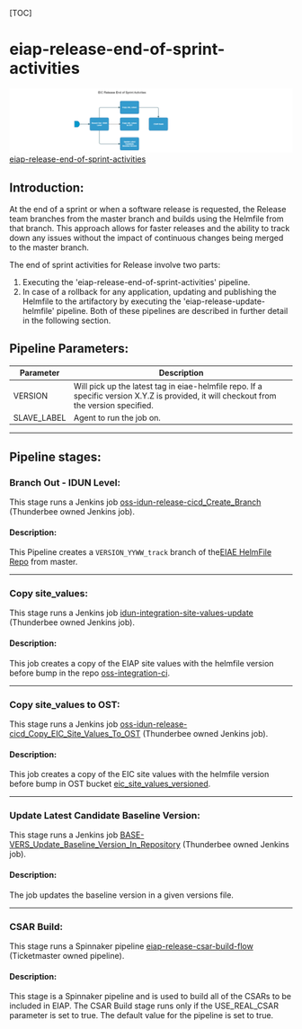 [TOC]

# eiap-release-end-of-sprint-activities

![eiap_release_end_of_sprint_activities](../diagrams/eiap_release_end_of_sprint_activities.png)
[eiap-release-end-of-sprint-activities](https://spinnaker.rnd.gic.ericsson.se/#/applications/eiap-release-e2e-cicd/executions/configure/05b14642-9b94-428d-950d-c249f7c80282)
## Introduction:
At the end of a sprint or when a software release is requested, the Release team branches from the master branch and builds using the Helmfile from that branch. This approach allows for faster releases and the ability to track down any issues without the impact of continuous changes being merged to the master branch.

The end of sprint activities for Release involve two parts:

1. Executing the 'eiap-release-end-of-sprint-activities' pipeline.
2. In case of a rollback for any application, updating and publishing the Helmfile to the artifactory by executing the 'eiap-release-update-helmfile' pipeline.
Both of these pipelines are described in further detail in the following section.

## Pipeline Parameters:
| Parameter | Description |
|-----|-----|
| VERSION | Will pick up the latest tag in eiae-helmfile repo. If a specific version X.Y.Z is provided, it will checkout from the version specified. |
| SLAVE_LABEL | Agent to run the job on. |
 * * *

## Pipeline stages:

### Branch Out - IDUN Level:
This stage runs a Jenkins job [oss-idun-release-cicd_Create_Branch](https://fem7s11-eiffel216.eiffel.gic.ericsson.se:8443/jenkins/job/oss-idun-release-cicd_Create_Branch/) (Thunderbee owned Jenkins job).

#### Description:
This Pipeline creates a `VERSION_YYWW_track` branch of the[EIAE HelmFile Repo](https://gerrit-gamma.gic.ericsson.se/#/admin/projects/OSS/com.ericsson.oss.eiae/eiae-helmfile,branches) from master.
 * * *
### Copy site_values:
This stage runs a Jenkins job [idun-integration-site-values-update](https://fem7s11-eiffel216.eiffel.gic.ericsson.se:8443/jenkins/job/idun-integration-site-values-update/) (Thunderbee owned Jenkins job).

#### Description:
This job creates a copy of the EIAP site values with the helmfile version before bump in the repo [oss-integration-ci](https://gerrit-gamma.gic.ericsson.se/plugins/gitiles/OSS/com.ericsson.oss.aeonic/oss-integration-ci/+/refs/heads/master/ci/jenkins/files/copyEiapSiteValues.Jenkinsfile).
 * * *

### Copy site_values to OST:
This stage runs a Jenkins job [oss-idun-release-cicd_Copy_EIC_Site_Values_To_OST](https://fem7s11-eiffel216.eiffel.gic.ericsson.se:8443/jenkins/job/oss-idun-release-cicd_Copy_EIC_Site_Values_To_OST/) (Thunderbee owned Jenkins job).

#### Description:
This job creates a copy of the EIC site values with the helmfile version before bump in OST bucket [eic_site_values_versioned](https://atvost.athtem.eei.ericsson.se/buckets/view/6470cc1f705c0c7eea109ced).
 * * *

### Update Latest Candidate Baseline Version:
This stage runs a Jenkins job [BASE-VERS_Update_Baseline_Version_In_Repository](https://fem5s11-eiffel216.eiffel.gic.ericsson.se:8443/jenkins/job/BASE-VERS_Update_Baseline_Version_In_Repository) (Thunderbee owned Jenkins job).

#### Description:
The job updates the baseline version in a given versions file.
 * * *

### CSAR Build:
This stage runs a Spinnaker pipeline [eiap-release-csar-build-flow](https://spinnaker.rnd.gic.ericsson.se/#/applications/eiap-release-e2e-cicd/executions/configure/c187f4db-555a-4a9a-a331-6dfdc79a5b97) (Ticketmaster owned pipeline).

#### Description:
This stage is a Spinnaker pipeline and is used to build all of the CSARs to be included in EIAP.
The CSAR Build stage runs only if the USE_REAL_CSAR parameter is set to true. The default value for the pipeline is set to true.
